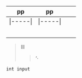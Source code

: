 | pp        | pp        |      |      |
| --------- | --------- | ---- | ---- |
| \|-----\| | \|-----\| |      |      |
|           |           |      |      |
|           |           |      |      |
|           |           |      |      |
|           |           |      |      |
|           |           |      |      |

> lll
>
> >
> >
> >‘·

`int input`

```int input